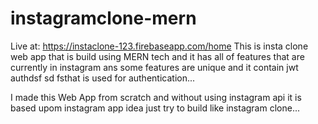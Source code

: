 # instagramclone-mern

Live at: https://instaclone-123.firebaseapp.com/home
This is insta clone web app that is build using MERN tech and
it has all of features that are currently in instagram 
ans some features are unique and it contain jwt authdsf
sd
fsthat is 
used for authentication...


I made this Web App from scratch and without using instagram api it is based upom instagram app idea
just try to build like instagram clone...
